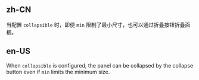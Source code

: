 ## zh-CN

当配置 `collapsible` 时，即便 `min` 限制了最小尺寸，也可以通过折叠按钮折叠面板。

## en-US

When `collapsible` is configured, the panel can be collapsed by the collapse button even if `min` limits the minimum size.
